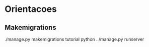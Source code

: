 # Orientacoes 

## Makemigrations

./manage.py makemigrations tutorial
python ../manage.py runserver
